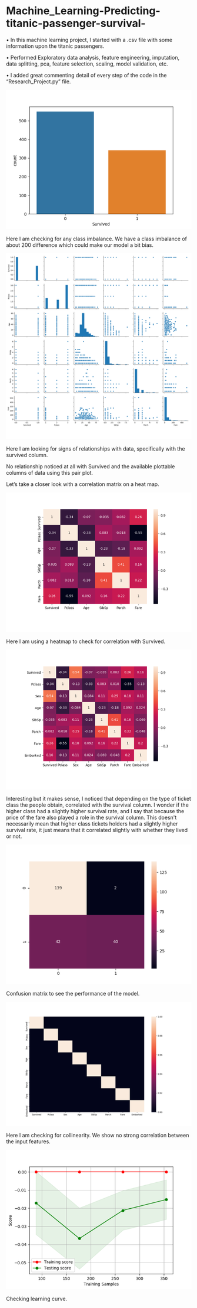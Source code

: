 # Machine_Learning-Predicting-titanic-passenger-survival-

•	In this machine learning project, I started with a .csv file with some information upon the titanic passengers.

•	Performed Exploratory data analysis, feature engineering, imputation, data splitting, pca, feature selection, scaling, model validation, etc.

•	I added great commenting detail of every step of the code in the “Research_Project.py” file.


![Class_Balance](Screenshots/Class_Balance.png)

Here I am checking for any class imbalance. We have a class imbalance of about 200 difference which could make our model a bit bias.


![DataFrame_pairplot](Screenshots/DataFrame_pairplot.png)

Here I am looking for signs of relationships with data, specifically with the survived column.

No relationship noticed at all with Survived and the available plottable columns of data using this pair plot.

Let’s take a closer look with a correlation matrix on a heat map.


![Heatmap1](Screenshots/Heatmap1.png)

Here I am using a heatmap to check for correlation with Survived.


![Heatmap2](Screenshots/Heatmap2.png)

Interesting but it makes sense, I noticed that depending on the type of ticket class the people obtain, correlated with the survival column. I wonder if the higher class had a slightly higher survival rate, and I say that because the price of the fare also played a role in the survival column. This doesn't necessarily mean that higher class tickets holders had a slightly higher survival rate, it just means that it correlated slightly with whether they lived or not.


![Confusion_matrix](Screenshots/Confusion_matrix.png)

Confusion matrix to see the performance of the model.


![Collinearity](Screenshots/Collinearity.png)

Here I am checking for collinearity. We show no strong correlation between the input features.


![Learning_Curve](Screenshots/Learning_Curve.png)

Checking learning curve.
